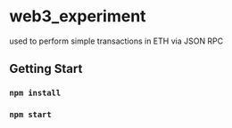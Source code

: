 # web3_experiment

used to perform simple transactions in ETH via JSON RPC

## Getting Start
### `npm install`
### `npm start`
